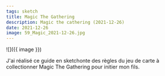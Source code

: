 ```yaml
---
tags: sketch
title: Magic The Gathering
description: Magic the cathering (2021-12-26)
date: 2021-12-26
image: 59_Magic_2021-12-26.jpg
---
```


![]({{ image }}) 

<p>
    J'ai réalisé ce guide en sketchonte des règles du jeu de carte à collectionner Magic The Gathering
    pour initier mon fils.
</p>